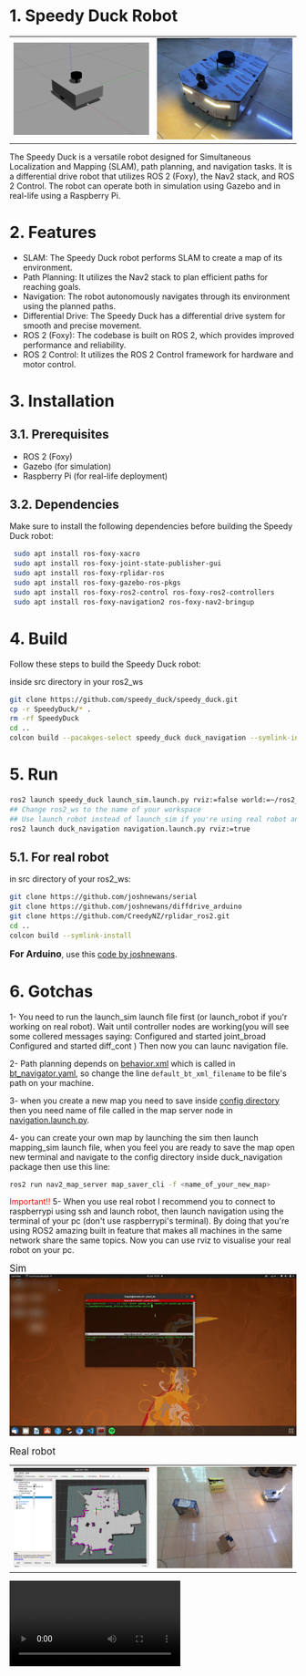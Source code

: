 # 1. Speedy Duck Robot

<table>
  <tr>
    <td>
      <img src="speedy_duck_gazebo.png" alt="Speedy Duck Gazebo" width="400px">
    </td>
    <td>
      <img src="real_robot.jpg" alt="Real Robot" width="400px">
    </td>
  </tr>
</table>

The Speedy Duck is a versatile robot designed for Simultaneous Localization and Mapping (SLAM), path planning, and navigation tasks. It is a differential drive robot that utilizes ROS 2 (Foxy), the Nav2 stack, and ROS 2 Control. The robot can operate both in simulation using Gazebo and in real-life using a Raspberry Pi.

#  2. Features

- SLAM: The Speedy Duck robot performs SLAM to create a map of its environment.
- Path Planning: It utilizes the Nav2 stack to plan efficient paths for reaching goals.
- Navigation: The robot autonomously navigates through its environment using the planned paths.
- Differential Drive: The Speedy Duck has a differential drive system for smooth and precise movement.
- ROS 2 (Foxy): The codebase is built on ROS 2, which provides improved performance and reliability.
- ROS 2 Control: It utilizes the ROS 2 Control framework for hardware and motor control.

# 3. Installation

## 3.1. Prerequisites

- ROS 2 (Foxy)
- Gazebo (for simulation)
- Raspberry Pi (for real-life deployment)

## 3.2. Dependencies

Make sure to install the following dependencies before building the Speedy Duck robot:

```bash
 sudo apt install ros-foxy-xacro
 sudo apt install ros-foxy-joint-state-publisher-gui
 sudo apt install ros-foxy-rplidar-ros
 sudo apt install ros-foxy-gazebo-ros-pkgs
 sudo apt install ros-foxy-ros2-control ros-foxy-ros2-controllers
 sudo apt install ros-foxy-navigation2 ros-foxy-nav2-bringup
 ```
  # 4. Build

 Follow these steps to build the Speedy Duck robot:

 inside src directory in your ros2_ws
 ```bash
 git clone https://github.com/speedy_duck/speedy_duck.git
 cp -r SpeedyDuck/* .
 rm -rf SpeedyDuck
 cd ..
colcon build --pacakges-select speedy_duck duck_navigation --symlink-install 
 ```

# 5. Run
```bash
ros2 launch speedy_duck launch_sim.launch.py rviz:=false world:=~/ros2_ws/src/speedy_duck/worlds/obstacles.world
## Change ros2_ws to the name of your workspace  
## Use launch_robot instead of launch_sim if you're using real robot and remove world param
ros2 launch duck_navigation navigation.launch.py rviz:=true
 ```
 ## 5.1. For real robot
 in src directory of your ros2_ws:
 ```bash
 git clone https://github.com/joshnewans/serial
git clone https://github.com/joshnewans/diffdrive_arduino
git clone https://github.com/CreedyNZ/rplidar_ros2.git
cd ..
colcon build --symlink-install
 ```

 


 <span style="font-size:medium;">**For Arduino**</span>, use this [code by joshnewans](https://github.com/joshnewans/ros_arduino_bridge/tree/main).



# 6. Gotchas

1- You need to run the launch_sim launch file first (or launch_robot if you'r working on real robot).
Wait until controller nodes are working(you will see some collered messages saying:
Configured and started joint_broad
Configured and started diff_cont
) Then now you can launc navigation file.

2- Path planning depends on [behavior.xml](duck_navigation/config/behavior.xml) which is called in [bt_navigator.yaml](duck_navigation/config//bt_navigator.yaml), so change the line ```default_bt_xml_filename``` to be file's path on your machine.

3- when you create a new map you need to save inside [config directory](duck_navigation/config/) then you need name of file called in the map server node in [navigation.launch.py](duck_navigation/launch/navigation.launch.py).

4- you can create your own map by launching the sim then launch mapping_sim launch file, when you feel you are ready to save the map open new terminal and navigate to the config directory inside duck_navigation package then use this line:
```bash
ros2 run nav2_map_server map_saver_cli -f <name_of_your_new_map>
``` 
<span style="color: red;">Important!!</span> 5- When you use real robot I recommend you to connect to raspberrypi using ssh and launch robot, then launch navigation using the terminal of your pc (don't use raspberrypi's terminal). By doing that you're using ROS2 amazing built in feature that makes all machines in the same network share the same topics.
Now you can use rviz to visualise your real robot on your pc.




<span style="font-size:larger;">Sim</span>
![Video](speedy_duck_nav.gif)



<span style="font-size:larger;">Real robot</span>

<table>
  <tr>
    <td>
      <img src="map_from_rviz.png" alt="Map from rviz" width="400px">
    </td>
    <td>
      <img src="real_map.jpeg" alt="Real map" width="400px">
    </td>
  </tr>
</table>
<video src="sync_fast.mp4" controls title="Title"></video>